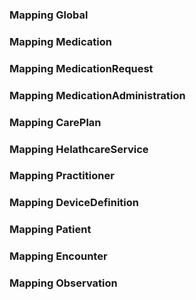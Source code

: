 ### Mapping Global

### Mapping Medication

### Mapping MedicationRequest

### Mapping MedicationAdministration

### Mapping CarePlan

### Mapping HelathcareService

### Mapping Practitioner

### Mapping DeviceDefinition

### Mapping Patient

### Mapping Encounter

### Mapping Observation